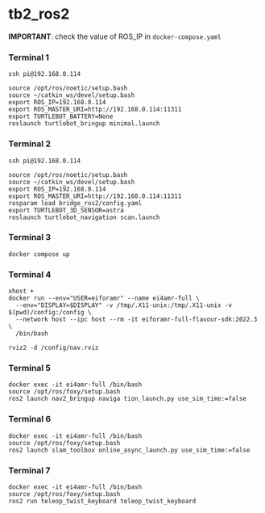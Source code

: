 # tb2_ros2

**IMPORTANT**: check the value of ROS_IP in `docker-compose.yaml`

### Terminal 1
```
ssh pi@192.168.0.114

source /opt/ros/noetic/setup.bash
source ~/catkin_ws/devel/setup.bash
export ROS_IP=192.168.0.114
export ROS_MASTER_URI=http://192.168.0.114:11311
export TURTLEBOT_BATTERY=None
roslaunch turtlebot_bringup minimal.launch
```

### Terminal 2
```
ssh pi@192.168.0.114

source /opt/ros/noetic/setup.bash
source ~/catkin_ws/devel/setup.bash
export ROS_IP=192.168.0.114
export ROS_MASTER_URI=http://192.168.0.114:11311
rosparam load bridge_ros2/config.yaml 
export TURTLEBOT_3D_SENSOR=astra
roslaunch turtlebot_navigation scan.launch
```

### Terminal 3
```
docker compose up
```

### Terminal 4
```
xhost +
docker run --env="USER=eiforamr" --name ei4amr-full \
  --env="DISPLAY=$DISPLAY" -v /tmp/.X11-unix:/tmp/.X11-unix -v $(pwd)/config:/config \
  --network host --ipc host --rm -it eiforamr-full-flavour-sdk:2022.3 \
  /bin/bash

rviz2 -d /config/nav.rviz
```

### Terminal 5
```
docker exec -it ei4amr-full /bin/bash
source /opt/ros/foxy/setup.bash
ros2 launch nav2_bringup naviga tion_launch.py use_sim_time:=false
```

### Terminal 6
```
docker exec -it ei4amr-full /bin/bash
source /opt/ros/foxy/setup.bash
ros2 launch slam_toolbox online_async_launch.py use_sim_time:=false
```

### Terminal 7
```
docker exec -it ei4amr-full /bin/bash
source /opt/ros/foxy/setup.bash
ros2 run teleop_twist_keyboard teleop_twist_keyboard
```
